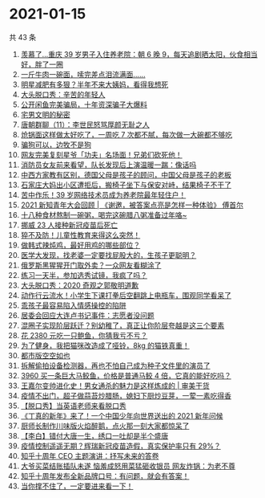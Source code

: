 # 2021-01-15

共 43 条

<!-- BEGIN -->
<!-- 最后更新时间 Fri Jan 15 2021 23:24:21 GMT+0800 (CST) -->

1. [羡慕了…重庆 39 岁男子入住养老院：朝 6 晚
   9，每天追剧晒太阳，伙食相当好，胖了一圈](https://www.zhihu.com/zvideo/1333167116058021888)
2. [一斤牛肉一碗面，嗦完差点泪流满面……](https://www.zhihu.com/zvideo/1333499434429009920)
3. [明星减肥有多狠？半年不来大姨妈，看得我想死](https://www.zhihu.com/zvideo/1333483421562798080)
4. [大头脱口秀：辛苦的年轻人](https://www.zhihu.com/zvideo/1333369342189084672)
5. [公开闲鱼完美骗局，十年资深骗子大爆料](https://www.zhihu.com/zvideo/1333069073555361792)
6. [宅男文明的秘密](https://www.zhihu.com/zvideo/1333370205481521152)
7. [唐朝群聊（11）：李世民怒骂厚颜无耻之人](https://www.zhihu.com/zvideo/1333487991877050368)
8. [炝锅面这样做太好吃了，一周吃 7
   次都不腻，每次做一大碗都不够吃](https://www.zhihu.com/zvideo/1333373375783989248)
9. [骗狗可以，边牧不是狗](https://www.zhihu.com/zvideo/1333461403441471488)
10. [网友完美复刻星爷「功夫」名场面！兄弟们砍死他！](https://www.zhihu.com/zvideo/1333471587677765632)
11. [消防员女友前来看望，队长发现后上演温暖一踹：像话吗](https://www.zhihu.com/zvideo/1333510221642133504)
12. [中西方家教有区别，德国父母是孩子的顾问，中国父母是孩子的老板](https://www.zhihu.com/zvideo/1333171904132751360)
13. [石家庄大妈出小区遭拒后，搬椅子坐下与保安对峙，结果椅子不干了](https://www.zhihu.com/zvideo/1333428274655916032)
14. [苦中作乐！39
    岁网络技术员成为养老院最年轻住户！](https://www.zhihu.com/zvideo/1333426609634512896)
15. [2021 新知青年大会回顾 | 《谢邀，被答案点亮是怎样一种体验》
    傅首尔](https://www.zhihu.com/zvideo/1332759877870182400)
16. [十八种食材熬制一碗粥，喝完这碗腊八粥准备过年咯~](https://www.zhihu.com/zvideo/1333063506351091712)
17. [挪威 23 人接种新冠疫苗后死亡](https://www.zhihu.com/zvideo/1333357535194169344)
18. [猝不及防！儿童性教育来得这么突然！](https://www.zhihu.com/zvideo/1333169389848772608)
19. [做韩式辣炖鸡，最好用鸡的哪些部位？](https://www.zhihu.com/zvideo/1333137094584696832)
20. [医学大发现，找老婆一定要找屁股大的，生孩子更聪明？](https://www.zhihu.com/zvideo/1333143927181414401)
21. [俄罗斯黑猩猩开门取外卖？一众网友看糊涂了](https://www.zhihu.com/zvideo/1333375559955779584)
22. [练习一天半，参加选秀试镜，我疯了吗？](https://www.zhihu.com/zvideo/1333097115736813568)
23. [大头脱口秀：2020 奇观之郭敬明道歉](https://www.zhihu.com/zvideo/1333369467313811456)
24. [动作行云流水！小学生下课打拳后空翻跳上电瓶车，围观同学看呆了](https://www.zhihu.com/zvideo/1333112471876509696)
25. [乖孩子最容易陷入情感操控的陷阱](https://www.zhihu.com/zvideo/1333106317591252992)
26. [居委会回应大连卢书记事件：志愿者没问题](https://www.zhihu.com/zvideo/1332998611861831680)
27. [混圈子实现阶层跃迁？别幼稚了，真正让你阶层夸越是这三个要素](https://www.zhihu.com/zvideo/1331902499788410880)
28. [花 2380 元吃一只鲍鱼，你猜我亏不亏？](https://www.zhihu.com/zvideo/1333088159132495872)
29. [为了健身，我把猫咪改造成了哑铃，8kg
    的猫铁真重！](https://www.zhihu.com/zvideo/1333048744888029184)
30. [都市版空空如也](https://www.zhihu.com/zvideo/1333366347199971328)
31. [拆解偷拍设备检测器，再也不怕自己成为种子文件里的演员了](https://www.zhihu.com/zvideo/1333175050615545856)
32. [3960 买一条巨大马鲛鱼，价格是普通马鲛 4
    倍，它真的能好吃吗？](https://www.zhihu.com/zvideo/1332486745774841856)
33. [王嘉尔变帅进化史！男女通杀的魅力是这样炼成的 |
    审美干货](https://www.zhihu.com/zvideo/1333048967702724608)
34. [疫情不出门，超子做蒜苔炒腊肠，媳妇下厨炒豆芽，一荤一素吃得香](https://www.zhihu.com/zvideo/1333009502846230528)
35. [【脱口秀】当英语老师来看脱口秀](https://www.zhihu.com/zvideo/1333124020007694336)
36. [《丁真的新年》来了！一个中国少年向世界送出的 2021
    新年问候](https://www.zhihu.com/zvideo/1332762496801673216)
37. [厨师长制作川味版火焰醉鹅，点火那一刻大家都惊呆了](https://www.zhihu.com/zvideo/1333047174490263552)
38. [【李白】错付大唐一生，绣口一吐却是半个盛唐](https://www.zhihu.com/zvideo/1333084941534232576)
39. [疫情控制遥遥无期？辉瑞新冠疫苗造假，真实保护率只有
    29%？](https://www.zhihu.com/zvideo/1332964148657643520)
40. [知乎十周年 CEO 主题演讲：抒写未来的答卷](https://www.zhihu.com/zvideo/1332714297550991360)
41. [大爷买菜结账插队未遂 恼羞成怒用菜猛砸收银员
    网友炸锅：为老不尊](https://www.zhihu.com/zvideo/1331941382898933760)
42. [知乎十周年发布全新品牌口号：有问题，就会有答案！](https://www.zhihu.com/zvideo/1330523671446425600)
43. [当你撑不住了，一定要进来看一下！](https://www.zhihu.com/zvideo/1333010697387880448)

<!-- END -->
